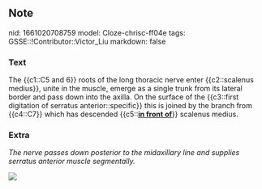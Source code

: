 ## Note
nid: 1661020708759
model: Cloze-chrisc-ff04e
tags: GSSE::!Contributor::Victor_Liu
markdown: false

### Text
<div>
  The {{c1::C5 and 6}} roots of the long thoracic nerve enter
  {{c2::scalenus medius}}, unite in the muscle, emerge as a single
  trunk from its lateral border and pass down into the axilla. On
  the surface of the {{c3::first digitation of serratus
  anterior::specific}} this is joined by the branch from {{c4::C7}}
  which has descended {{c5::<u><b>in front of</b></u>}} scalenus
  medius.
</div>

### Extra
<i>The nerve passes down posterior to the midaxillary line and
supplies serratus anterior muscle segmentally.</i>
<div><img src=
"paste-e2194342113f57af446c905c6a6a5d87d4ab4dd5.jpg"></div>
